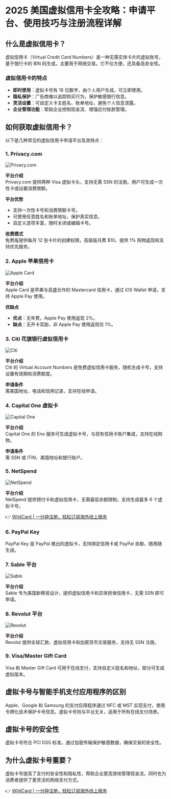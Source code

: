 # 2025 美国虚拟信用卡全攻略：申请平台、使用技巧与注册流程详解

## 什么是虚拟信用卡？

虚拟信用卡（Virtual Credit Card Numbers）是一种无需实体卡片的虚拟账号，基于银行卡的 BIN 码生成，主要用于网络交易。它不仅方便，还具备高安全性。

### 虚拟信用卡的特点
- **即时使用**：虚拟卡号有 16 位数字，由个人用户生成，可立即使用。
- **隐私保护**：广告商难以追踪购买行为，保护敏感银行信息。
- **灵活设置**：可自定义卡主姓名、账单地址，避免个人信息泄露。
- **企业管理功能**：帮助企业控制现金流、增强应付账款管理。

## 如何获取虚拟信用卡？

以下是几种常见的虚拟信用卡申请平台及其特点：

### 1. Privacy.com
![Privacy.com](https://bbtdd.com/img/86819081392817.webp)

**平台介绍**  
Privacy.com 提供两种 Visa 虚拟卡头，支持无需 SSN 的注册。用户可生成一次性卡或设置消费限额。

**平台优势**
- 支持一次性卡号和消费限额卡号。
- 可使用任意姓名和账单地址，保护真实信息。
- 自定义选项丰富，随时关闭或编辑卡号。

**收费模式**  
免费版提供每月 12 张卡片的创建权限，高级版月费 $10，提供 1% 购物返现和支持优先服务。

### 2. Apple 苹果信用卡
![Apple Card](https://bbtdd.com/img/06940002588227.webp)

**平台介绍**  
Apple Card 是苹果与高盛合作的 Mastercard 信用卡，通过 iOS Wallet 申请，支持 Apple Pay 使用。

**优缺点**  
- **优点**：无年费，Apple Pay 使用返现 2%。
- **缺点**：无开卡奖励，非 Apple Pay 使用返现仅 1%。

### 3. Citi 花旗银行虚拟信用卡
![Citi](https://bbtdd.com/img/63479621744.webp)

**平台介绍**  
Citi 的 Virtual Account Numbers 是免费虚拟信用卡服务，随机生成卡号，支持设置有效期和消费额度。

**申请条件**  
需美国地址、电话和信用记录，支持在线申请。

### 4. Capital One 虚拟卡
![Capital One](https://bbtdd.com/img/05685773855220.webp)

**平台介绍**  
Capital One 的 Eno 服务可生成虚拟卡号，与现有信用卡账户集成，支持在线购物。

**申请条件**  
需 SSN 或 ITIN、美国地址和银行账户。

### 5. NetSpend
![NetSpend](https://bbtdd.com/img/88098436.webp)

**平台介绍**  
NetSpend 提供预付卡和虚拟信用卡，无需最低余额限制，支持生成最多 6 个虚拟卡号。

👉 [WildCard | 一分钟注册，轻松订阅海外线上服务](https://bbtdd.com/WildCard)

### 6. PayPal Key
PayPal Key 是 PayPal 推出的虚拟卡，支持绑定信用卡或 PayPal 余额，随用随生成。

### 7. Sable 平台
![Sable](https://bbtdd.com/img/65070669.webp)

**平台介绍**  
Sable 专为美国新移民设计，提供虚拟信用卡和实体担保信用卡，无需 SSN 即可申请。

### 8. Revolut 平台
![Revolut](https://bbtdd.com/img/401609883.webp)

**平台介绍**  
Revolut 提供全球汇款、虚拟信用卡和加密货币交易服务，支持无 SSN 注册。

### 9. Visa/Master Gift Card
Visa 和 Master Gift Card 可用于在线支付，支持自定义姓名和地址，部分可生成虚拟版本。

## 虚拟卡号与智能手机支付应用程序的区别
Apple、Google 和 Samsung 的支付应用程序通过 NFC 或 MST 实现支付，使用令牌化技术保护卡号信息。虚拟卡号则与平台无关，适用于所有在线支付场景。

## 虚拟卡号的安全性
虚拟卡号符合 PCI DSS 标准，通过加密传输保护敏感数据，确保交易的安全性。

## 为什么虚拟卡号重要？
虚拟卡号提高了支付的安全性和隐私性，帮助企业更高效地管理现金流，同时也为消费者提供了更灵活的网络支付方式。

👉 [WildCard | 一分钟注册，轻松订阅海外线上服务](https://bbtdd.com/WildCard)